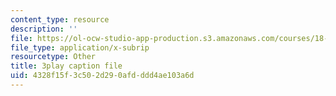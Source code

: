 ```yaml
---
content_type: resource
description: ''
file: https://ol-ocw-studio-app-production.s3.amazonaws.com/courses/18-06sc-linear-algebra-fall-2011/4328f15f3c502d290afdddd4ae103a6d_2uDvRUowBzg.srt
file_type: application/x-subrip
resourcetype: Other
title: 3play caption file
uid: 4328f15f-3c50-2d29-0afd-ddd4ae103a6d
---
```

